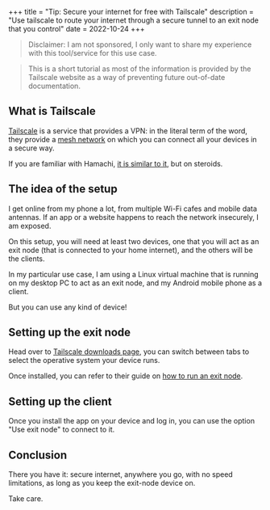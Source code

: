 +++
title = "Tip: Secure your internet for free with Tailscale"
description = "Use tailscale to route your internet through a secure tunnel to an exit node that you control"
date = 2022-10-24
+++

> Disclaimer: I am not sponsored, I only want to share my experience with this tool/service for this use case.

> This is a short tutorial as most of the information is provided by the Tailscale website as a way of preventing future out-of-date documentation.

## What is Tailscale

[Tailscale](https://tailscale.com/) is a service that provides a VPN: in the literal term of the word, they provide a [mesh network](https://en.wikipedia.org/wiki/Mesh_networking) on which you can connect all your devices in a secure way.

If you are familiar with Hamachi, [it is similar to it](https://tailscale.com/blog/hamachi/), but on steroids.

## The idea of the setup

I get online from my phone a lot, from multiple Wi-Fi cafes and mobile data antennas.
If an app or a website happens to reach the network insecurely, I am exposed.

On this setup, you will need at least two devices, one that you will act as an exit node (that is connected to your home internet), and the others will be the clients.

In my particular use case, I am using a Linux virtual machine that is running on my desktop PC to act as an exit node, and my Android mobile phone as a client.

But you can use any kind of device!

## Setting up the exit node

Head over to [Tailscale downloads page](https://tailscale.com/download/), you can switch between tabs to select the operative system your device runs.

Once installed, you can refer to their guide on [how to run an exit node](https://tailscale.com/kb/1103/exit-nodes).

## Setting up the client

Once you install the app on your device and log in, you can use the option "Use exit node" to connect to it.

## Conclusion

There you have it: secure internet, anywhere you go, with no speed limitations, as long as you keep the exit-node device on.

Take care.
